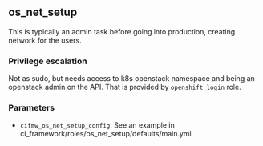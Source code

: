 ## os_net_setup
This is typically an admin task before going into production,
creating network for the users.

### Privilege escalation
Not as sudo, but needs access to k8s openstack namespace and
being an openstack admin on the API.
That is provided by `openshift_login` role.

### Parameters
* `cifmw_os_net_setup_config`: See an example in ci_framework/roles/os_net_setup/defaults/main.yml
